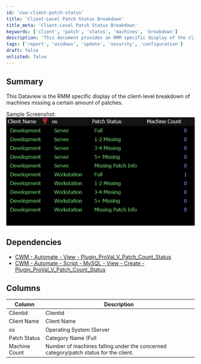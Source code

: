 ```yaml
---
id: 'cwa-client-patch-status'
title: 'Client-Level Patch Status Breakdown'
title_meta: 'Client-Level Patch Status Breakdown'
keywords: ['client', 'patch', 'status', 'machines', 'breakdown']
description: 'This document provides an RMM specific display of the client-level breakdown of machines that are missing a certain number of patches, including detailed columns for client ID, name, operating system, patch status, and machine count.'
tags: ['report', 'windows', 'update', 'security', 'configuration']
draft: false
unlisted: false
---
```

## Summary

This Dataview is the RMM specific display of the client-level breakdown of machines missing a certain amount of patches.

Sample Screenshot:  
![Sample Screenshot](../../../static/img/Dash---Missing-Patch---Count-by-Machines---Client-Filter/image_1.png)

## Dependencies

- [CWM - Automate - View - Plugin_ProVal_V_Patch_Count_Status](https://proval.itglue.com/DOC-5078775-11867749)  
- [CWM - Automate - Script - MySQL - View - Create - Plugin_ProVal_V_Patch_Count_Status](https://proval.itglue.com/DOC-5078775-11867748)  

## Columns

| Column        | Description                                                                                  |
|---------------|----------------------------------------------------------------------------------------------|
| Clientid     | Clientid                                                                                     |
| Client Name   | Client Name                                                                                  |
| os            | Operating System (Server | Workstation)                                                     |
| Patch Status  | Category Name (Full | 1-2 Missing | 3-4 Missing | 5+ Missing | Missing Patch Info)         |
| Machine Count | Number of machines falling under the concerned category/patch status for the client.       |




